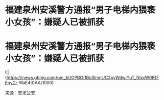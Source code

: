 # 福建泉州安溪警方通报“男子电梯内猥亵小女孩”：嫌疑人已被抓获

# 福建泉州安溪警方通报“男子电梯内猥亵小女孩”：嫌疑人已被抓获

![](https://inews.gtimg.com/om_bt/OPBOi1BuSInmUC2pyWdwiYuT_NlxcW0KfFFpyC-
WaE4t0AA/1000)

来源：安溪公安

